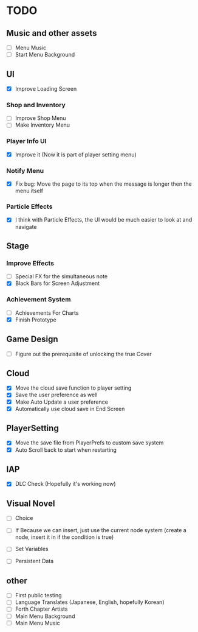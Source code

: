 # TODO
## Music and other assets
- [ ] Menu Music
- [ ] Start Menu Background

## UI
- [X] Improve Loading Screen
### Shop and Inventory
- [ ] Improve Shop Menu
- [ ] Make Inventory Menu
### Player Info UI
- [X] Improve it (Now it is part of player setting menu)
### Notify Menu
- [X] Fix bug: Move the page to its top when the message is longer then the menu itself
### Particle Effects
- [X] I think with Particle Effects, the UI would be much easier to look at and navigate

## Stage
### Improve Effects
- [ ] Special FX for the simultaneous note
- [X] Black Bars for Screen Adjustment
### Achievement System
- [ ] Achievements For Charts
- [X] Finish Prototype

## Game Design
- [ ] Figure out the prerequisite of unlocking the true Cover
## Cloud
- [X] Move the cloud save function to player setting
- [X] Save the user preference as well
- [X] Make Auto Update a user preference
- [X] Automatically use cloud save in End Screen

## PlayerSetting
- [X] Move the save file from PlayerPrefs to custom save system
- [X] Auto Scroll back to start when restarting

## IAP
- [X] DLC Check (Hopefully it's working now)

## Visual Novel
- [ ] Choice

- [ ] If
Because we can insert, just use the current node system (create a node, insert it in if the condition is true)

- [ ] Set Variables
- [ ] Persistent Data

## other
- [ ] First public testing
- [ ] Language Translates (Japanese, English, hopefully Korean)
- [ ] Forth Chapter Artists
- [ ] Main Menu Background
- [ ] Main Menu Music
